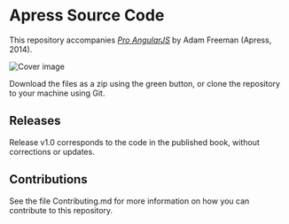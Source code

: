 # Apress Source Code

This repository accompanies [*Pro AngularJS*](http://www.apress.com/9781430264484) by Adam Freeman (Apress, 2014).

![Cover image](9781430264484.jpg)

Download the files as a zip using the green button, or clone the repository to your machine using Git.

## Releases

Release v1.0 corresponds to the code in the published book, without corrections or updates.

## Contributions

See the file Contributing.md for more information on how you can contribute to this repository.

